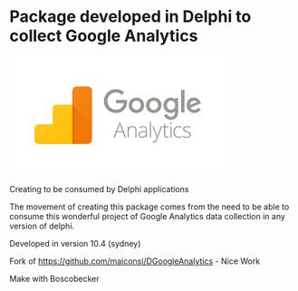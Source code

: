 # Package developed in Delphi to collect Google Analytics

![Screenshot](/Image/ga.png)

Creating to be consumed by Delphi applications

The movement of creating this package comes from the need to be able to consume this wonderful project
of Google Analytics data collection in any version of delphi.

Developed in version 10.4 (sydney)

Fork of https://github.com/maiconsi/DGoogleAnalytics - Nice Work

Make with Boscobecker 

